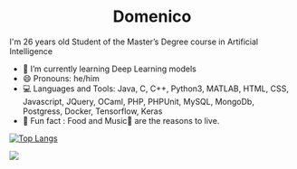 <h1 align="center">
  <b>Domenico</b>
</h1>


I'm 26 years old Student of the Master’s Degree course in Artificial Intelligence

 - 🧠 I’m currently learning Deep Learning models 
 - 😄 Pronouns: he/him
 - 💻 Languages and Tools: Java, C, C++, Python3, MATLAB, HTML, CSS, Javascript, JQuery, OCaml, PHP, PHPUnit, MySQL, MongoDb, Postgress, Docker, Tensorflow, Keras
 - 🧐 Fun fact : Food and Music🎵 are the reasons to live.

[![Top Langs](https://github-readme-stats.vercel.app/api/top-langs/?username=mimmo96&layout=compact)](https://github.com/mimmo96/github-readme-stats)

![](https://komarev.com/ghpvc/?username=mimmo96)




